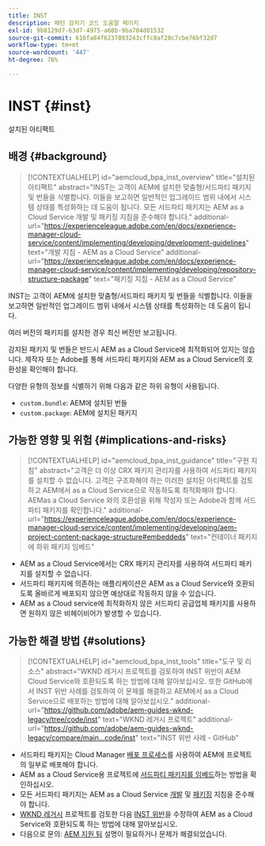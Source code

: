 ```yaml
---
title: INST
description: 패턴 감지기 코드 도움말 페이지
exl-id: 9b8129d7-63d7-4975-a68b-9ba704d01532
source-git-commit: 616fa84f6237893243cffc8af28c7cbe76bf32d7
workflow-type: tm+mt
source-wordcount: '447'
ht-degree: 76%

---
```


# INST {#inst}

설치된 아티팩트

## 배경 {#background}

>[!CONTEXTUALHELP]
>id="aemcloud_bpa_inst_overview"
>title="설치된 아티팩트"
>abstract="INST는 고객이 AEM에 설치한 맞춤형/서드파티 패키지 및 번들을 식별합니다. 이들을 보고하면 일반적인 업그레이드 범위 내에서 시스템 상태를 특성화하는 데 도움이 됩니다. 모든 서드파티 패키지는 AEM as a Cloud Service 개발 및 패키징 지침을 준수해야 합니다."
>additional-url="https://experienceleague.adobe.com/en/docs/experience-manager-cloud-service/content/implementing/developing/development-guidelines" text="개발 지침 - AEM as a Cloud Service"
>additional-url="https://experienceleague.adobe.com/en/docs/experience-manager-cloud-service/content/implementing/developing/repository-structure-package" text="패키징 지침 - AEM as a Cloud Service"

INST는 고객이 AEM에 설치한 맞춤형/서드파티 패키지 및 번들을 식별합니다. 이들을 보고하면 일반적인 업그레이드 범위 내에서 시스템 상태를 특성화하는 데 도움이 됩니다.

여러 버전의 패키지를 설치한 경우 최신 버전만 보고됩니다.

감지된 패키지 및 번들은 반드시 AEM as a Cloud Service에 최적화되어 있지는 않습니다. 제작자 또는 Adobe를 통해 서드파티 패키지와 AEM as a Cloud Service의 호환성을 확인해야 합니다.

다양한 유형의 정보를 식별하기 위해 다음과 같은 하위 유형이 사용됩니다.

* `custom.bundle`: AEM에 설치된 번들
* `custom.package`: AEM에 설치된 패키지

## 가능한 영향 및 위험 {#implications-and-risks}

>[!CONTEXTUALHELP]
>id="aemcloud_bpa_inst_guidance"
>title="구현 지침"
>abstract="고객은 더 이상 CRX 패키지 관리자를 사용하여 서드파티 패키지를 설치할 수 없습니다. 고객은 구조화해야 하는 이러한 설치된 아티팩트를 검토하고 AEM에서 as a Cloud Service으로 작동하도록 최적화해야 합니다. AEMas a Cloud Service 와의 호환성을 위해 작성자 또는 Adobe과 함께 서드파티 패키지를 확인합니다."
>additional-url="https://experienceleague.adobe.com/en/docs/experience-manager-cloud-service/content/implementing/developing/aem-project-content-package-structure#embeddeds" text="컨테이너 패키지에 하위 패키지 임베드"


* AEM as a Cloud Service에서는 CRX 패키지 관리자를 사용하여 서드파티 패키지를 설치할 수 없습니다.
* 서드파티 패키지에 의존하는 애플리케이션은 AEM as a Cloud Service와 호환되도록 올바르게 배포되지 않으면 예상대로 작동하지 않을 수 있습니다.
* AEM as a Cloud service에 최적화하지 않은 서드파티 공급업체 패키지를 사용하면 원하지 않은 비헤이비어가 발생할 수 있습니다.

## 가능한 해결 방법 {#solutions}

>[!CONTEXTUALHELP]
>id="aemcloud_bpa_inst_tools"
>title="도구 및 리소스"
>abstract="WKND 레거시 프로젝트를 검토하여 INST 위반이 AEM Cloud Service와 호환되도록 하는 방법에 대해 알아보십시오. 또한 GitHub에서 INST 위반 사례를 검토하여 이 문제를 해결하고 AEM에서 as a Cloud Service으로 배포하는 방법에 대해 알아보십시오."
>additional-url="https://github.com/adobe/aem-guides-wknd-legacy/tree/code/inst" text="WKND 레거시 프로젝트"
>additional-url="https://github.com/adobe/aem-guides-wknd-legacy/compare/main...code/inst" text="INST 위반 사례 - GitHub"

* 서드파티 패키지는 Cloud Manager [배포 프로세스](https://experienceleague.adobe.com/en/docs/experience-manager-cloud-service/content/implementing/using-cloud-manager/deploy-code#deployment-process)를 사용하여 AEM에 프로젝트의 일부로 배포해야 합니다.
* AEM as a Cloud Service용 프로젝트에 [서드파티 패키지를 임베드](https://experienceleague.adobe.com/en/docs/experience-manager-cloud-service/content/implementing/developing/aem-project-content-package-structure#embedding-3rd-party-packages)하는 방법을 확인하십시오.
* 모든 서드파티 패키지는 AEM as a Cloud Service [개발](https://experienceleague.adobe.com/en/docs/experience-manager-cloud-service/content/implementing/developing/development-guidelines) 및 [패키징](https://experienceleague.adobe.com/en/docs/experience-manager-cloud-service/content/implementing/developing/repository-structure-package) 지침을 준수해야 합니다.
* [WKND 레거시](https://github.com/adobe/aem-guides-wknd-legacy/tree/code/inst) 프로젝트를 검토한 다음 [INST 위반](https://github.com/adobe/aem-guides-wknd-legacy/compare/main...code/inst)을 수정하여 AEM as a Cloud Service와 호환되도록 하는 방법에 대해 알아보십시오.
* 다음으로 문의: [AEM 지원 팀](https://helpx.adobe.com/kr/enterprise/using/support-for-experience-cloud.html) 설명이 필요하거나 문제가 해결되었습니다.
